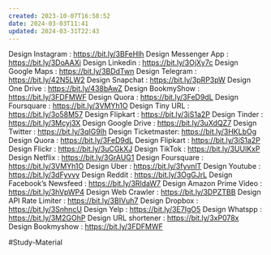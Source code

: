 ```yaml
---
created: 2023-10-07T16:58:52
date: 2024-03-03T11:41
updated: 2024-03-31T22:43
---
```


Design Instagram : https://bit.ly/3BFeHlh
Design Messenger App : https://bit.ly/3DoAAXi
Design Linkedin : https://bit.ly/3OjXy7c
Design Google Maps : https://bit.ly/3BDdTwn
Design Telegram : https://bit.ly/42N5LW2
Design Snapchat : https://bit.ly/3pRP3pW
Design One Drive : https://bit.ly/438bAwZ
Design BookmyShow : https://bit.ly/3FDFMWF
Design Quora : https://bit.ly/3FeD9dL
Design Foursquare : https://bit.ly/3VMYh1O
Design Tiny URL : https://bit.ly/3o58M57
Design Flipkart : https://bit.ly/3iS1a2P
Design Tinder : https://bit.ly/3Mcyj3X
Design Google Drive : https://bit.ly/3uXdQZ7
Design Twitter : https://bit.ly/3qIG9Ih
Design Ticketmaster: https://bit.ly/3HKLbOg
Design Quora : https://bit.ly/3FeD9dL
Design Flipkart : https://bit.ly/3iS1a2P
Design Flickr : https://bit.ly/3uCGkXJ
Design TikTok : https://bit.ly/3UUlKxP
Design Netflix : https://bit.ly/3GrAUG1
Design Foursquare : https://bit.ly/3VMYh1O
Design Uber : https://bit.ly/3fyvnlT
Design Youtube : https://bit.ly/3dFyvvy
Design Reddit : https://bit.ly/3OgGJrL
Design Facebook’s Newsfeed : https://bit.ly/3RldaW7
Design Amazon Prime Video : https://bit.ly/3hVpWP4
Design Web Crawler : https://bit.ly/3DPZTBB
Design API Rate Limiter : https://bit.ly/3BIVuh7
Design Dropbox : https://bit.ly/3SnhncU
Design Yelp : https://bit.ly/3E7IgO5
Design Whatspp : https://bit.ly/3M2GOhP
Design URL shortener : https://bit.ly/3xP078x
Design Bookmyshow : https://bit.ly/3FDFMWF


#Study-Material 